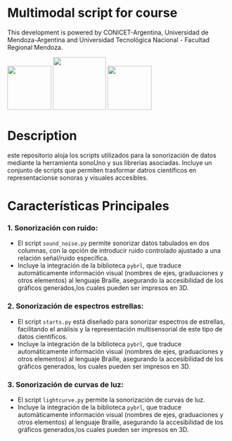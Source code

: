 # Multimodal script for course 

This development is powered by CONICET-Argentina, Universidad de Mendoza-Argentina and Universidad Tecnológica Nacional - Facultad Regional Mendoza.

<Img src="logos/logo_conicet.png" width="100"> <Img src="logos/logosX2.png" width="120"> <Img src="logos/logoUTN.png" width="100"> 

# Description

este repositorio aloja los scripts utilizados para la sonorización de datos mediante la herramienta sonoUno y sus librerias asociadas. Incluye un conjunto de scripts que permiten trasformar datros científicos en representacionse sonoras y visuales accesibles. 

# Características Principales

### 1. Sonorización con ruido:
   - El script `sound_noise.py` permite sonorizar datos tabulados en dos columnas, con la opción de introducir ruido controlado ajustado a una relación señal/ruido específica.
   - Incluye la integración de la biblioteca `pybrl`, que traduce automáticamente información visual (nombres de ejes, graduaciones y otros elementos) al lenguaje Braille, asegurando la accesibilidad de los gráficos generados,los cuales pueden ser impresos en 3D.

### 2. Sonorización de espectros estrellas:
   - El script `starts.py` está diseñado para sonorizar espectros de estrellas, facilitando el análisis y la representación multisensorial de este tipo de datos científicos.
   - Incluye la integración de la biblioteca `pybrl`, que traduce automáticamente información visual (nombres de ejes, graduaciones y otros elementos) al lenguaje Braille, asegurando la accesibilidad de los gráficos generados, los cuales pueden ser impresos en 3D.

### 3. Sonorización de curvas de luz:
   - El script `lightcurve.py` permite la sonorización de curvas de luz.
   - Incluye la integración de la biblioteca `pybrl`, que traduce automáticamente información visual (nombres de ejes, graduaciones y otros elementos) al lenguaje Braille, asegurando la accesibilidad de los gráficos generados,los cuales pueden ser impresos en 3D.

  
